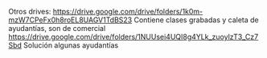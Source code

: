 Otros drives:
https://drive.google.com/drive/folders/1k0m-mzW7CPeFx0h8roEL8UAGV1TdBS23
Contiene clases grabadas y caleta de ayudantías, son de comercial
https://drive.google.com/drive/folders/1NUUsei4UQI8g4YLk_zuoylzT3_Cz7Sbd
Solución algunas ayudantías